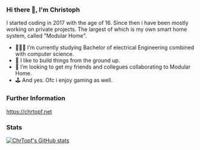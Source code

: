 ### Hi there 👋, I'm Christoph

I started coding in 2017 with the age of 16. Since then i have been mostly working on private projects. The largest of which is my own smart home system, called "Modular Home".

- 👨🏻‍🎓 I’m currently studying Bachelor of electrical Engineering combined with computer science.
- 🧰 I like to build things from the ground up.
- 👯 I’m looking to get my friends and collegues collaborating to Modular Home.
- 🕹️ And yes. Ofc i enjoy gaming as well.

### Further Information

https://chrtopf.net

### Stats

<a href="http://www.github.com/ChrTopf"><img src="https://github-readme-stats.vercel.app/api?username=ChrTopf&show_icons=true&hide=stars,contribs&count_private=true&title_color=ff5429&text_color=ffffff&icon_color=ff5429&bg_color=1c1917&hide_border=true&show_icons=true" alt="ChrTopf's GitHub stats" /></a>
